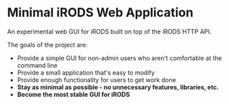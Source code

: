 # Minimal iRODS Web Application

An experimental web GUI for iRODS built on top of the iRODS HTTP API.

The goals of the project are:
- Provide a simple GUI for non-admin users who aren't comfortable at the command line
- Provide a small application that's easy to modify
- Provide enough functionality for users to get work done
- **Stay as minimal as possible - no unnecessary features, libraries, etc.**
- **Become the most stable GUI for iRODS**
